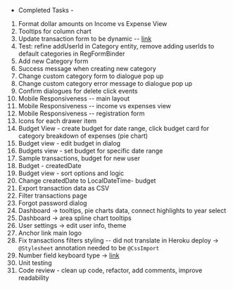 - Completed Tasks -
1. Format dollar amounts on Income vs Expense View
2. Tooltips for column chart
3. Update transaction form to be dynamic -- [link](https://vaadin.com/blog/building-a-dynamic-web-form-with-validation)
4. Test: refine addUserId in Category entity, remove adding userIds to default categories in RegFormBinder
5. Add new Category form
6. Success message when creating new category
7. Change custom category form to dialogue pop up
8. Change custom category error message to dialogue pop up
9. Confirm dialogues for delete click events
10. Mobile Responsiveness -- main layout
11. Mobile Responsiveness -- income vs expenses view
12. Mobile Responsiveness -- registration form
13. Icons for each drawer item
14. Budget View - create budget for date range, click budget card for category breakdown of expenses (pie chart)
15. Budget view - edit budget in dialog
16. Budgets view - set budget for specific date range
17. Sample transactions, budget for new user
18. Budget - createdDate
19. Budget view - sort options and logic
20. Change createdDate to LocalDateTime- budget
21. Export transaction data as CSV
22. Filter transactions page
23. Forgot password dialog
24. Dashboard -> tooltips, pie charts data, connect highlights to year select
25. Dashboard -> area spline chart tooltips
26. User settings -> edit user info, theme
27. Anchor link main logo
28. Fix transactions filters styling -- did not translate in Heroku deploy -> `@Stylesheet` annotation needed to be `@CssImport`
29. Number field keyboard type -> [link](https://stackoverflow.com/questions/55818083/vaadin-textfield-that-will-only-default-to-numeric-keyboard-on-ios)
30. Unit testing
31. Code review - clean up code, refactor, add comments, improve readability
